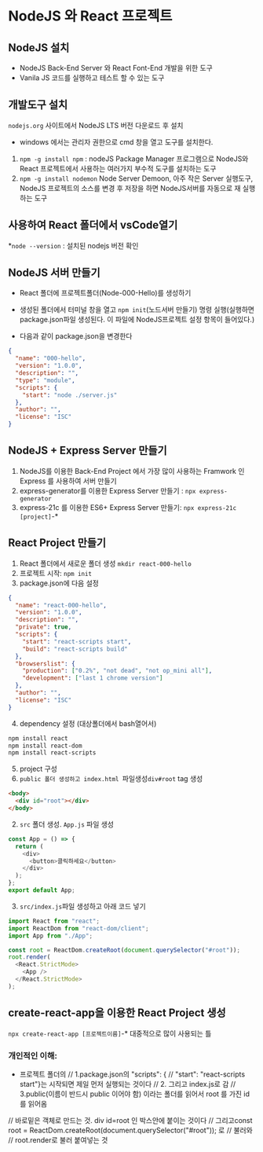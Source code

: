 # NodeJS 와 React 프로젝트

## NodeJS 설치

- NodeJS Back-End Server 와 React Font-End 개발을 위한 도구
- Vanila JS 코드를 실행하고 테스트 할 수 있는 도구

## 개발도구 설치

`nodejs.org` 사이트에서 NodeJS LTS 버전 다운로드 후 설치

- windows 에서는 관리자 권한으로 cmd 창을 열고 도구를 설치한다.

1. `npm -g install npm` : nodeJS Package Manager 프로그램으로 NodeJS와 React 프로젝트에서 사용하는 여러가지 부수적 도구를 설치하는 도구
2. `npm -g install nodemon` Node Server Demoon, 아주 작은 Server 실행도구, NodeJS 프로젝트의 소스를 변경 후 저장을 하면 NodeJS서버를 자동으로 재 실행하는 도구

## 사용하여 React 폴더에서 vsCode열기

\*`node --version` : 설치된 nodejs 버전 확인

## NodeJS 서버 만들기

- React 폴더에 프로젝트폴더(Node-000-Hello)를 생성하기
- 생성된 폴더에서 터미널 창을 열고 `npm init`(노드서버 만들기) 명령 실행(실행하면 package.json파일 생성된다. 이 파일에 NodeJS프로젝트 설정 항목이 들어있다.)

- 다음과 같이 package.json을 변경한다

```json
{
  "name": "000-hello",
  "version": "1.0.0",
  "description": "",
  "type": "module",
  "scripts": {
    "start": "node ./server.js"
  },
  "author": "",
  "license": "ISC"
}
```

## NodeJS + Express Server 만들기

1. NodeJS를 이용한 Back-End Project 에서 가장 많이 사용하는 Framwork 인 Express 를 사용하여 서버 만들기
2. express-generator를 이용한 Express Server 만들기 : `npx express-generator`
3. express-21c 를 이용한 ES6+ Express Server 만들기: `npx express-21c [project]`-\*<!-- 이걸 하면 project이름의 파일이 생긴다 -->

## React Project 만들기 <!-- 다만 시간관계상 누가 만들어놓은 것을 쓸 것임-->

1. React 폴더에서 새로운 폴더 생성 `mkdir react-000-hello`
2. 프로젝트 시작: `npm init`
3. package.json에 다음 설정

```json
{
  "name": "react-000-hello",
  "version": "1.0.0",
  "description": "",
  "private": true,
  "scripts": {
    "start": "react-scripts start",
    "build": "react-scripts build"
  },
  "browserslist": {
    "production": ["0.2%", "not dead", "not op_mini all"],
    "development": ["last 1 chrome version"]
  },
  "author": "",
  "license": "ISC"
}
```

4. dependency 설정 (대상폴더에서 bash열어서)

```bash
npm install react
npm install react-dom
npm install react-scripts
```

5. project 구성
1. `public 폴더 생성하고 index.html `파일생성`div#root` tag 생성

```html
<body>
  <div id="root"></div>
</body>
```

2. `src` 폴더 생성. `App.js` 파일 생성

```js
const App = () => {
  return (
    <div>
      <button>클릭하세요</button>
    </div>
  );
};
export default App;
```

3. `src/index.js`파일 생성하고 아래 코드 넣기

```js
import React from "react";
import ReactDom from "react-dom/client";
import App from "./App";

const root = ReactDom.createRoot(document.querySelector("#root"));
root.render(
  <React.StrictMode>
    <App />
  </React.StrictMode>
);
```

## create-react-app을 이용한 React Project 생성

`npx create-react-app [프로젝트이름]`-\* 대중적으로 많이 사용되는 틀

### 개인적인 이해:

- 프로젝트 폴더의
  // 1.package.json의 "scripts": {
  // "start": "react-scripts start"}는 시작되면 제일 먼저 실행되는 것이다
  // 2. 그리고 index.js로 감
  // 3.public(이름이 반드시 public 이어야 함) 이라는 폴더를 읽어서 root 를 가진 id를 읽어옴

// 바로밑은 객체로 만드는 것. div id=root 인 박스안에 붙이는 것이다
// 그리고const root = ReactDom.createRoot(document.querySelector("#root")); 로
// 불러와
// root.render로 불러 붙여넣는 것
